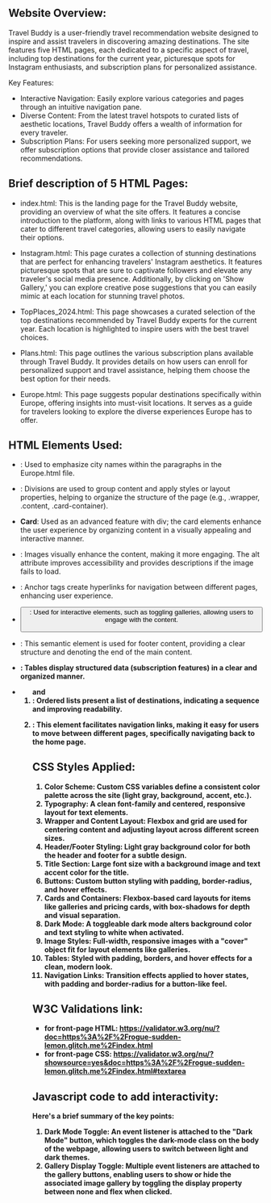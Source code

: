 ## Website Overview:

Travel Buddy is a user-friendly travel recommendation website designed to inspire and assist travelers in discovering amazing destinations. The site features five HTML pages, each dedicated to a specific aspect of travel, including top destinations for the current year, picturesque spots for Instagram enthusiasts, and subscription plans for personalized assistance.

Key Features:

- Interactive Navigation: Easily explore various categories and pages through an intuitive navigation pane.
- Diverse Content: From the latest travel hotspots to curated lists of aesthetic locations, Travel Buddy offers a wealth of information for every traveler.
- Subscription Plans: For users seeking more personalized support, we offer subscription options that provide closer assistance and tailored recommendations.

## Brief description of 5 HTML Pages:

- index.html: This is the landing page for the Travel Buddy website, providing an overview of what the site offers. It features a concise introduction to the platform, along with links to various HTML pages that cater to different travel categories, allowing users to easily navigate their options.

- Instagram.html: This page curates a collection of stunning destinations that are perfect for enhancing travelers' Instagram aesthetics. It features picturesque spots that are sure to captivate followers and elevate any traveler's social media presence. Additionally, by clicking on 'Show Gallery,' you can explore creative pose suggestions that you can easily mimic at each location for stunning travel photos.

- TopPlaces_2024.html: This page showcases a curated selection of the top destinations recommended by Travel Buddy experts for the current year. Each location is highlighted to inspire users with the best travel choices.

- Plans.html: This page outlines the various subscription plans available through Travel Buddy. It provides details on how users can enroll for personalized support and travel assistance, helping them choose the best option for their needs.

- Europe.html: This page suggests popular destinations specifically within Europe, offering insights into must-visit locations. It serves as a guide for travelers looking to explore the diverse experiences Europe has to offer.

## HTML Elements Used:

- **<span>**: Used to emphasize city names within the paragraphs in the Europe.html file.

- **<div>**: Divisions are used to group content and apply styles or layout properties, helping to organize the structure of the page (e.g., .wrapper, .content, .card-container).

- **Card**: Used as an advanced feature with div; the card elements enhance the user experience by organizing content in a visually appealing and interactive manner.

- **<img>**: Images visually enhance the content, making it more engaging. The alt attribute improves accessibility and provides descriptions if the image fails to load.

- **<a>**: Anchor tags create hyperlinks for navigation between different pages, enhancing user experience.

- **<button>**: Used for interactive elements, such as toggling galleries, allowing users to engage with the content.

- **<footer>**: This semantic element is used for footer content, providing a clear structure and denoting the end of the main content.

- **<table>**: Tables display structured data (subscription features) in a clear and organized manner.

- **<ol> and <li>**: Ordered lists present a list of destinations, indicating a sequence and improving readability.

- **<nav>**: This element facilitates navigation links, making it easy for users to move between different pages, specifically navigating back to the home page.

## CSS Styles Applied:

1. Color Scheme: Custom CSS variables define a consistent color palette across the site (light gray, background, accent, etc.).
2. Typography: A clean font-family and centered, responsive layout for text elements.
3. Wrapper and Content Layout: Flexbox and grid are used for centering content and adjusting layout across different screen sizes.
4. Header/Footer Styling: Light gray background color for both the header and footer for a subtle design.
5. Title Section: Large font size with a background image and text accent color for the title.
6. Buttons: Custom button styling with padding, border-radius, and hover effects.
7. Cards and Containers: Flexbox-based card layouts for items like galleries and pricing cards, with box-shadows for depth and visual separation.
8. Dark Mode: A toggleable dark mode alters background color and text styling to white when activated.
9. Image Styles: Full-width, responsive images with a "cover" object fit for layout elements like galleries.
10. Tables: Styled with padding, borders, and hover effects for a clean, modern look.
11. Navigation Links: Transition effects applied to hover states, with padding and border-radius for a button-like feel.

## W3C Validations link:

- for front-page HTML: https://validator.w3.org/nu/?doc=https%3A%2F%2Frogue-sudden-lemon.glitch.me%2Findex.html
- for front-page CSS: https://validator.w3.org/nu/?showsource=yes&doc=https%3A%2F%2Frogue-sudden-lemon.glitch.me%2Findex.html#textarea

## Javascript code to add interactivity:

Here's a brief summary of the key points:

1. Dark Mode Toggle: An event listener is attached to the "Dark Mode" button, which toggles the dark-mode class on the body of the webpage, allowing users to switch between light and dark themes.
2. Gallery Display Toggle: Multiple event listeners are attached to the gallery buttons, enabling users to show or hide the associated image gallery by toggling the display property between none and flex when clicked.

